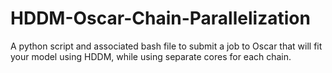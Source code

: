# HDDM-Oscar-Chain-Parallelization
A python script and associated bash file to submit a job to Oscar that will fit your model using HDDM, while using separate cores for each chain.
